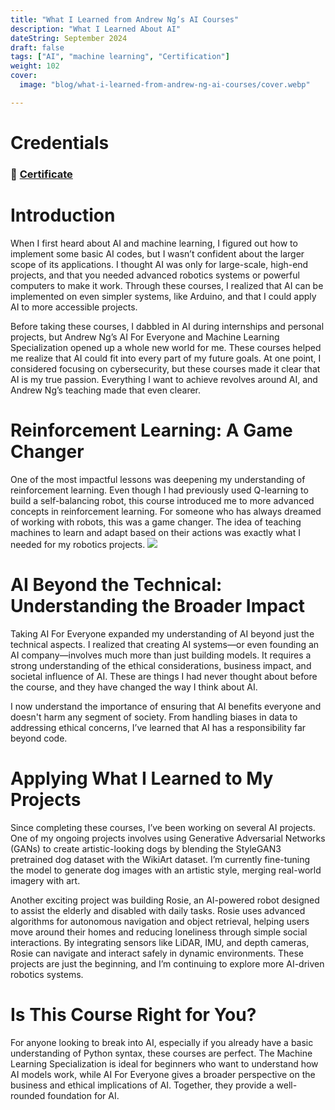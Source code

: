 ```yaml
---
title: "What I Learned from Andrew Ng’s AI Courses"
description: "What I Learned About AI"
dateString: September 2024
draft: false
tags: ["AI", "machine learning", "Certification"]
weight: 102
cover:
  image: "blog/what-i-learned-from-andrew-ng-ai-courses/cover.webp"

---
```


# Credentials
### 🔗 [Certificate](https://coursera.org/share/b344929ee137b00134c2d043ee345289)

# Introduction
When I first heard about AI and machine learning, I figured out how to implement some basic AI codes, but I wasn’t confident about the larger scope of its applications. I thought AI was only for large-scale, high-end projects, and that you needed advanced robotics systems or powerful computers to make it work. Through these courses, I realized that AI can be implemented on even simpler systems, like Arduino, and that I could apply AI to more accessible projects.

Before taking these courses, I dabbled in AI during internships and personal projects, but Andrew Ng’s AI For Everyone and Machine Learning Specialization opened up a whole new world for me. These courses helped me realize that AI could fit into every part of my future goals. At one point, I considered focusing on cybersecurity, but these courses made it clear that AI is my true passion. Everything I want to achieve revolves around AI, and Andrew Ng’s teaching made that even clearer.

# Reinforcement Learning: A Game Changer
One of the most impactful lessons was deepening my understanding of reinforcement learning. Even though I had previously used Q-learning to build a self-balancing robot, this course introduced me to more advanced concepts in reinforcement learning. For someone who has always dreamed of working with robots, this was a game changer. The idea of teaching machines to learn and adapt based on their actions was exactly what I needed for my robotics projects.
![](/blog/what-i-learned-from-andrew-ng-ai-courses.md/img1.webp)

# AI Beyond the Technical: Understanding the Broader Impact
Taking AI For Everyone expanded my understanding of AI beyond just the technical aspects. I realized that creating AI systems—or even founding an AI company—involves much more than just building models. It requires a strong understanding of the ethical considerations, business impact, and societal influence of AI. These are things I had never thought about before the course, and they have changed the way I think about AI.

I now understand the importance of ensuring that AI benefits everyone and doesn't harm any segment of society. From handling biases in data to addressing ethical concerns, I’ve learned that AI has a responsibility far beyond code.

# Applying What I Learned to My Projects
Since completing these courses, I’ve been working on several AI projects. One of my ongoing projects involves using Generative Adversarial Networks (GANs) to create artistic-looking dogs by blending the StyleGAN3 pretrained dog dataset with the WikiArt dataset. I’m currently fine-tuning the model to generate dog images with an artistic style, merging real-world imagery with art.

Another exciting project was building Rosie, an AI-powered robot designed to assist the elderly and disabled with daily tasks. Rosie uses advanced algorithms for autonomous navigation and object retrieval, helping users move around their homes and reducing loneliness through simple social interactions. By integrating sensors like LiDAR, IMU, and depth cameras, Rosie can navigate and interact safely in dynamic environments. These projects are just the beginning, and I’m continuing to explore more AI-driven robotics systems.

# Is This Course Right for You?
For anyone looking to break into AI, especially if you already have a basic understanding of Python syntax, these courses are perfect. The Machine Learning Specialization is ideal for beginners who want to understand how AI models work, while AI For Everyone gives a broader perspective on the business and ethical implications of AI. Together, they provide a well-rounded foundation for AI.
